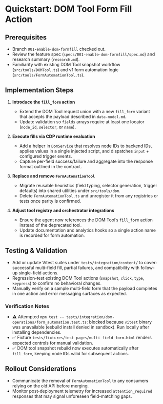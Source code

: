 # Quickstart: DOM Tool Form Fill Action

## Prerequisites
- Branch `001-enable-dom-formfill` checked out.
- Review the feature spec (`specs/001-enable-dom-formfill/spec.md`) and research summary (`research.md`).
- Familiarity with existing DOM Tool snapshot workflow (`src/tools/DOMTool.ts`) and v1 form automation logic (`src/tools/FormAutomationTool.ts`).

## Implementation Steps
1. **Introduce the `fill_form` action**  
   - Extend the DOM Tool request union with a new `fill_form` variant that accepts the payload described in `data-model.md`.  
   - Update validation so `fields` arrays require at least one locator (`node_id`, `selector`, or `name`).

2. **Execute fills via CDP runtime evaluation**  
   - Add a helper in `DomService` that resolves node IDs to backend IDs, applies values in a single injected script, and dispatches `input` + configured trigger events.  
   - Capture per-field success/failure and aggregate into the response format outlined in the contract.

3. **Replace and remove `FormAutomationTool`**  
   - Migrate reusable heuristics (field typing, selector generation, trigger defaults) into shared utilities under `src/tools/dom`.  
   - Delete `FormAutomationTool.ts` and unregister it from any registries or tests once parity is confirmed.

4. **Adjust tool registry and orchestrator integrations**  
   - Ensure the agent now references the DOM Tool’s `fill_form` action instead of the deprecated tool.  
   - Update documentation and analytics hooks so a single action name is recorded for form automation.

## Testing & Validation
- Add or update Vitest suites under `tests/integration/content/` to cover: successful multi-field fill, partial failures, and compatibility with follow-up single-field actions.
- Regression-test existing DOM Tool actions (`snapshot`, `click`, `type`, `keypress`) to confirm no behavioral changes.
- Manually verify on a sample multi-field form that the payload completes in one action and error messaging surfaces as expected.

### Verification Notes
- ⚠️ Attempted `npm test -- tests/integration/dom-operations/form_automation.test.ts`; blocked because `vitest` binary was unavailable (esbuild install denied in sandbox). Run locally after installing dependencies.
- ✅ Fixture `tests/fixtures/test-pages/multi-field-form.html` renders expected controls for manual validation.
- ✅ DOM tool snapshot rebuild now executes automatically after `fill_form`, keeping node IDs valid for subsequent actions.

## Rollout Considerations
- Communicate the removal of `FormAutomationTool` to any consumers relying on the old API before merging.
- Monitor post-deployment telemetry for increased `attention_required` responses that may signal unforeseen field-matching gaps.

